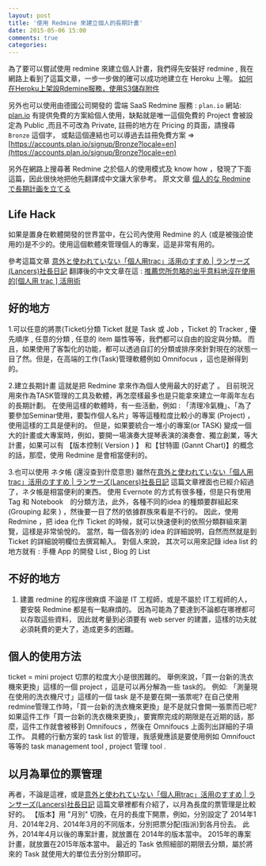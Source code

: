 ```yaml
---
layout: post
title: '使用 Redmine 來建立個人的長期計畫'
date: 2015-05-06 15:00
comments: true
categories: 
---
```

為了要可以嘗試使用 redmine 來建立個人計畫，我們得先安裝好 redmine , 
我在網路上看到了這篇文章，一步一步做的確可以成功地建立在 Heroku 上喔。
[如何在Heroku上架設Rdemine服務，使用S3儲存附件](http://blog.enoir.tw/2014/05/21/%E5%A6%82%E4%BD%95%E5%9C%A8heroku%E4%B8%8A%E6%9E%B6%E8%A8%ADrdemine%E6%9C%8D%E5%8B%99%EF%BC%8C%E4%BD%BF%E7%94%A8s3%E5%84%B2%E5%AD%98%E9%99%84%E4%BB%B6/)

另外也可以使用由德國公司開發的 雲端 SaaS Redmine 服務 : `plan.io`  網站:  [plan.io](https://plan.io/)
有提供免費的方案給個人使用，缺點就是唯一這個免費的 Project 會被設定為 Public ,而且不可改為 Private, 
註冊的地方在 Pricing 的頁面，請搜尋 `Bronze` 這個字，
或點這個連結也可以導過去註冊免費方案 => [https://accounts.plan.io/signup/Bronze?locale=en](https://accounts.plan.io/signup/Bronze?locale=en) 

另外在網路上搜尋著 Redmine 之於個人的使用模式及 know how ，發現了下面這篇，因此很快地把他先翻譯成中文讓大家參考。 
原文文章
[個人的な Redmine で長期計画を立てる](http://www.rinist.com/entry/2014/01/27/065119)

## Life Hack ##
如果是置身在軟體開發的世界當中，在公司內使用 Redmine 的人 (或是被強迫使用的)是不少的。使用這個軟體來管理個人的專案，這是非常有用的。 

參考這篇文章
[意外と使われていない「個人用trac」活用のすすめ | ランサーズ(Lancers)社長日記](http://www.web-20.net/2007/12/trac_1.html)
翻譯後的中文文章在這 : [推薦您所忽略的出乎意料地沒在使用的[個人用 trac ] 活用術 ](http://tech.guojheng-lin.com/posts/2015/03/19/surprisingly-not-in-use-trac-using-the-recommended)

## 好的地方 ##

1.可以任意的將票(Ticket)分類 
Ticket 就是 Task 或 Job ，Ticket 的 Tracker , 優先順序 , 任意的分類 , 任意的 item 屬性等等，我們都可以自由的設定與分類。 而且，如果使用了客製化的功能，都可以透過自訂的分類或排序來針對現在的狀態一目了然。但是，在高端的工作(Task)管理軟體例如 Omnifocus ，這也是辦得到的。 

2.建立長期計畫 
這就是把 Redmine 拿來作為個人使用最大的好處了 。 目前現況用來作為TASK管理的工具及軟體，再怎麼樣最多也是只能拿來建立一年兩年左右的長期計劃。 在使用這樣的軟體時，有一些活動，例如 : 「清理冷氣機」、「為了要參加Seminar使用，要製作個人名片」等等這種粒度比較小的專案 (Project) ，使用這樣的工具是便利的。  但是，如果要統合一堆小的專案(or TASK) 變成一個大的計畫或大專案時，例如，要開一場演奏大提琴表演的演奏會、獨立創業，等大計畫，如果可以有 【版本控制( Version ) 】 和【甘特圖 (Gannt Chart)】的概念的話，那麼，使用 Redmine 是會相當便利的。 

3.也可以使用 ネタ帳 (還沒查到什麼意思)
雖然在[意外と使われていない「個人用trac」活用のすすめ | ランサーズ(Lancers)社長日記](http://www.web-20.net/2007/12/trac_1.html)  這篇文章裡面也已經介紹過了，ネタ帳是相當便利的東西。 
使用 Evernote  的方式有很多種，但是只有使用 Tag 和 Notebook　的分類方法，此外，各種不同的idea 的種類要群組起來 (Grouping 起來 ) ，然後要一目了然的依據群族來看是不行的。 因此，使用 Redmine ，把 idea 化作 Ticket 的時候，就可以快速便利的依照分類群組來瀏覽，這樣是非常愉悅的。 當然，每一個各別的 idea 的詳細說明，自然而然就是到 Ticket 的詳細說明欄位去撰寫輸入。 對個人來說， 其次可以用來記錄 idea list 的地方就有 : 手機 App 的開發 List , Blog 的 List 

## 不好的地方  ##

1. 建置 redmine 的程序很麻煩
不論是  IT 工程師，或是不屬於 IT工程師的人，要安裝 Redmine 都是有一點麻煩的。 因為可能為了要達到不論都在哪裡都可以存取這些資料， 因此就考量到必須要有 web server 的建置，這樣的功夫就必須耗費的更大了，造成更多的困難。 

## 個人的使用方法 ##
ticket = mini project 
切票的粒度大小是很困難的。 舉例來說，「買一台新的洗衣機來更換」這樣的一個 project ，這是可以再分解為一些 task的。 
例如: 「測量現在使用的洗衣機尺寸」這樣的一個 task 是不是要在開一張票呢?  在自己使用redmine管理工作時，「買一台新的洗衣機來更換」是不是就只會開一張票而已呢? 如果這件工作「買一台新的洗衣機來更換」，要實際完成的期限是在近期的話，那麼，這件工作就會被移到 Omnifoucs ，然後在 Omnifoucs 上面列出詳細的子項工作。 具體的行動方案的 task list 的管理，我感覺應該是要使用例如 Omnifouct 等等的 task management tool , project 管理 tool . 

## 以月為單位的票管理 ##
再者，不論是這裡，或是[意外と使われていない「個人用trac」活用のすすめ | ランサーズ(Lancers)社長日記](http://www.web-20.net/2007/12/trac_1.html)  這篇文章裡都有介紹了，以月為長度的票管理是比較好的。 【版本】用 "月別" 切換，在月的長度下開票，例如，分別設定了  2014年1月、2014年2月、2014年3月的不同版本，分別把票分配(指派)到各月份去。 此外，2014年4月以後的專案計畫，就放置在 2014年的版本當中。 2015年的專案計畫，就放置在2015年版本當中。  最近的 Task 依照細部的期限去分類，屬於將來的 Task 就使用大的單位去分別分類即可。 




